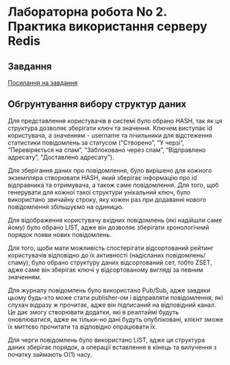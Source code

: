 # Лабораторна робота No 2. Практика використання серверу Redis

## Завдання 

[Посилання на завдання](http://scs.kpi.ua/sites/default/files/lab2_bd2-db2019_2020.pdf)

## Обгрунтування вибору структур даних

Для представлення користувачів в системі було обрано HASH, так як ця структура дозволяє зберігати ключ та значення. Ключем виступає id користувача, а значенням - username та лічильники для відстеження статистики повідомлень за статусом (“Створено”, “У черзі”, “Перевіряється на спам”, “Заблоковано через спам”, “Відправлено адресату”, “Доставлено адресату”).

Для зберігання даних про повідомлення, було вирішено для кожного экземпляра створювати HASH, який зберігає інформацію про id відправника та отримувача, а також саме повідомлення. Для того, щоб генерувати для кожної такої структури унікальний ключ, було використано звичайну строку, яку кожен раз при додаванні нового повідомлення збільшуємо на одиницю.

Для відображення користувачу вхідних повідомлень (які надійшли саме йому) було обрано LIST, адже він дозволяє зберігати хронологічний порядок появи нових повідомлень.

Для того, щоби мати можливість спостерігати відсортований рейтинг користувачів відповідно до їх активності (надісланих повідомлень/спаму), було обрано структуру даних відсортований сет, тобто ZSET, адже саме він зберігає ключі у відсортованому вигляді за певним значенням.

Для журналу повідомлень було використано Pub/Sub, адже завдяки цьому будь-хто може стати publisher-ом і відправляти повідомлення, які слухач відразу ж прочитає, адже він підписаний на відповідний канал. Це дає змогу створювати додатки, які в реалтаймі будуть оновлюватися, адже як тільки-но дані будуть опубліковані, клієнт зможе їх миттєво прочитати та відповідно опрацювати їх.

Для черги повідомлень було використано LIST, адже ця структура даних зберігає порядок, а операції вставлення в кінець та вилучення з початку займають О(1) часу.
